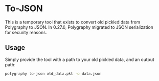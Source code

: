 # To-JSON

This is a temporary tool that exists to convert old pickled data from Polygraphy to JSON.
In 0.27.0, Polygraphy migrated to JSON serialization for security reasons.

## Usage

Simply provide the tool with a path to your old pickled data, and an output path:
```bash
polygraphy to-json old_data.pkl -o data.json
```
